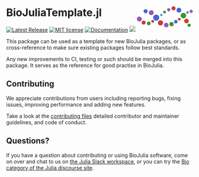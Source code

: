 # <img src="./sticker.svg" width="30%" align="right" /> BioJuliaTemplate.jl

[![Latest Release](https://img.shields.io/github/release/BioJulia/BioJuliaTemplate.jl.svg)](https://github.com/BioJulia/BioJuliaTemplate.jl/releases/latest)
[![MIT license](https://img.shields.io/badge/license-MIT-green.svg)](https://github.com/BioJulia/BioJuliaTemplate.jl/blob/master/LICENSE)
[![Documentation](https://img.shields.io/badge/docs-dev-blue.svg)](https://biojulia.github.io/BioJuliaTemplate.jl/dev)
[![](https://codecov.io/gh/BioJulia/BioJuliaTemplate.jl/branch/master/graph/badge.svg)](https://codecov.io/gh/BioJulia/BioJuliaTemplate.jl)

This package can be used as a template for new BioJulia packages, or as cross-reference to make sure existing packages follow best standards.

Any new improvements to CI, testing or such should be merged into this package.
It serves as the reference for good practise in BioJulia.

## Contributing
We appreciate contributions from users including reporting bugs, fixing
issues, improving performance and adding new features.

Take a look at the [contributing files](https://github.com/BioJulia/Contributing)
detailed contributor and maintainer guidelines, and code of conduct.

## Questions?
If you have a question about contributing or using BioJulia software,
come on over and chat to us on [the Julia Slack workspace](https://julialang.org/slack/),
or you can try the [Bio category of the Julia discourse site](https://discourse.julialang.org/c/domain/bio).
